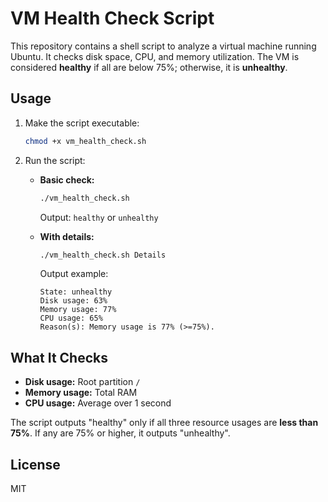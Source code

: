 # VM Health Check Script

This repository contains a shell script to analyze a virtual machine running Ubuntu. It checks disk space, CPU, and memory utilization. The VM is considered **healthy** if all are below 75%; otherwise, it is **unhealthy**.

## Usage

1. Make the script executable:
    ```bash
    chmod +x vm_health_check.sh
    ```

2. Run the script:

    - **Basic check:**
        ```bash
        ./vm_health_check.sh
        ```
        Output: `healthy` or `unhealthy`

    - **With details:**
        ```bash
        ./vm_health_check.sh Details
        ```
        Output example:
        ```
        State: unhealthy
        Disk usage: 63%
        Memory usage: 77%
        CPU usage: 65%
        Reason(s): Memory usage is 77% (>=75%). 
        ```

## What It Checks

- **Disk usage:** Root partition `/`
- **Memory usage:** Total RAM
- **CPU usage:** Average over 1 second

The script outputs "healthy" only if all three resource usages are **less than 75%**. If any are 75% or higher, it outputs "unhealthy".

## License

MIT
